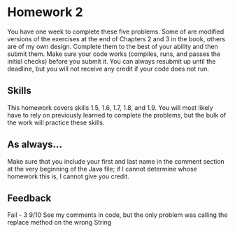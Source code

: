 # Homework 2

You have one week to complete these five problems. Some of are modified versions of the exercises at the end of Chapters 2 and 3 in the book, others are of my own design. Complete them to the best of your ability and then submit them. Make sure your code works (compiles, runs, and passes the initial checks) before you submit it. You can always resubmit up until the deadline, but you will not receive any credit if your code does not run.

## Skills

This homework covers skills 1.5, 1.6, 1.7, 1.8, and 1.9. You will most likely have to rely on previously learned to complete the problems, but the bulk of the work will practice these skills.

## As always...
Make sure that you include your first and last name in the comment section at the very beginning of the Java file; if I cannot determine whose homework this is, I cannot give you credit.

## Feedback
Fail - 3
9/10
See my comments in code, but the only problem was calling the replace method on the wrong String
